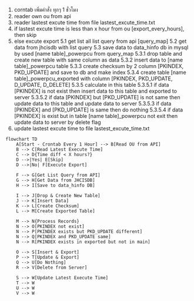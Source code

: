 1. corntab เพิ่มคำสั่ง ทุกๆ 1 ชั่วโมง
2. reader own ou from api
3. reader lastest excute time from file lastest_excute_time.txt
4. if lastest excute time is less than x hour from ou [export_every_hours], then skip
5. else excute export
  5.1 get list all list query from api [query_map]
  5.2 get data from jhcisdb with list query
  5.3 save data to data_hinfo db in mysql by used [name table]_powerpcu from query_map
    5.3.1 drop table and create new table with same column as data
    5.3.2 insert data to [name table]_powerpcu table
    5.3.3 create checksum by 2 column [PKINDEX, PKD_UPDATE] and save to db and make index
    5.3.4 create table [name table]_powerpcu_exported with column [PKINDEX, PKD_UPDATE, D_UPDATE, D_DELETE]
    5.3.5 calculate in this table
      5.3.5.1 if data [PKINDEX] is not exist then insert data to this table and exported to server
      5.3.5.2 if data [PKINDEX] but [PKD_UPDATE] is not same then update data to this table and update data to server
      5.3.5.3 if data [PKINDEX] and [PKD_UPDATE] is same then do nothing
      5.3.5.4 if data [PKINDEX] is exist but in table [name table]_powerpcu not exit then update data to server by delete flag
6. update lastest excute time to file lastest_excute_time.txt

```mermaid
flowchart TD
    A[Start - Crontab Every 1 Hour] --> B[Read OU from API]
    B --> C[Read Latest Execute Time]
    C --> D{Time diff < X hours?}
    D -->|Yes| E[Skip]
    D -->|No| F[Execute Export]
    
    F --> G[Get List Query from API]
    G --> H[Get Data from JHCISDB]
    H --> I[Save to data_hinfo DB]
    
    I --> J[Drop & Create New Table]
    J --> K[Insert Data]
    K --> L[Create Checksum]
    L --> M[Create Exported Table]
    
    M --> N{Process Records}
    N --> O[PKINDEX not exist]
    N --> P[PKINDEX exists but PKD_UPDATE different]
    N --> Q[PKINDEX and PKD_UPDATE same]
    N --> R[PKINDEX exists in exported but not in main]
    
    O --> S[Insert & Export]
    P --> T[Update & Export]
    Q --> U[Do Nothing]
    R --> V[Delete from Server]
    
    S --> W[Update Latest Execute Time]
    T --> W
    U --> W
    V --> W
```



